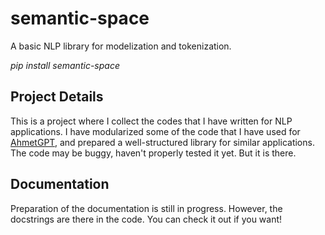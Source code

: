 # semantic-space

A basic NLP library for modelization and tokenization.

_pip install semantic-space_

## Project Details

This is a project where I collect the codes that I have written
for NLP applications. I have modularized some of the code that
I have used for [AhmetGPT](https://github.com/ahmeterdem1/ahmetgpt), and prepared
a well-structured library for similar applications. The code may be buggy, haven't
properly tested it yet. But it is there.

## Documentation

Preparation of the documentation is still in progress. However, the docstrings are
there in the code. You can check it out if you want!

